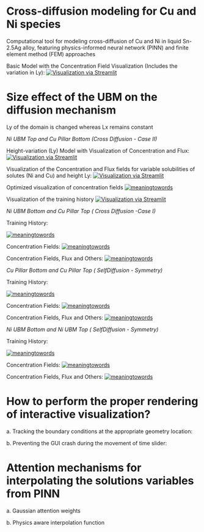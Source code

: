 # Cross-diffusion modeling for Cu and Ni species

Computational tool for modeling cross-diffusion of Cu and Ni in liquid Sn-2.5Ag alloy, featuring physics-informed neural network (PINN) and finite element method (FEM) approaches

Basic Model with the Concentration Field Visualization (Includes the variation in Ly):
[![Visualization via Streamlit](https://static.streamlit.io/badges/streamlit_badge_black_white.svg)](https://crossdiffusion2d-basic-model.streamlit.app/)

# Size effect of the UBM on the diffusion mechanism

Ly of the domain is changed whereas Lx remains constant

*Ni UBM Top and Cu Pillar Bottom (Cross Diffusion - Case II)* 

Height-variation (Ly) Model with Visualization of Concentration and Flux:
[![Visualization via Streamlit](https://static.streamlit.io/badges/streamlit_badge_black_white.svg)](https://sizeeffectdiffusion2d.streamlit.app/)

Visualization of the Concentration and Flux fields for variable solubilities of solutes (Ni and Cu) and height Ly: 
[![Visualization via Streamlit](https://static.streamlit.io/badges/streamlit_badge_black_white.svg)](https://multivariatecrossdiffusion2d.streamlit.app/ )

Optimized visualization of concentration fields
[![meaningtowords](https://img.shields.io/badge/AttentivePinnConcentration-streamlit-red)](https://visualizeconcentrationprofiles.streamlit.app/)

Visualization of the training history 
[![Visualization via Streamlit](https://static.streamlit.io/badges/streamlit_badge_black_white.svg)](https://diffusionpinntraining-history.streamlit.app/)

*Ni UBM Bottom and Cu Pillar Top ( Cross Diffusion -Case I)*

Training History: 

[![meaningtowords](https://img.shields.io/badge/metricsNiCu-streamlit-red)](https://visualizeconcentrationprofiles.streamlit.app/)

Concentration Fields:
[![meaningtowords](https://img.shields.io/badge/optimizedConc-streamlit-red)](https://visualizeconcentrationprofiles.streamlit.app/)

Concentration Fields, Flux and Others:
[![meaningtowords](https://img.shields.io/badge/solutions-streamlit-red)](https://multivariatecrossdiffusion2d-cuni.streamlit.app/)


*Cu Pillar Bottom and Cu Pillar Top ( SelfDiffusion - Symmetry)*

Training History: 

[![meaningtowords](https://img.shields.io/badge/metricsNiCu-streamlit-red)](https://visualizeconcentrationprofiles.streamlit.app/)

Concentration Fields:
[![meaningtowords](https://img.shields.io/badge/optimizedConc-streamlit-red)](https://visualizeconcentrationprofiles.streamlit.app/)

Concentration Fields, Flux and Others:
[![meaningtowords](https://img.shields.io/badge/solutions-streamlit-red)](https://multivariatecrossdiffusion2d-cu.streamlit.app/)


*Ni UBM Bottom and Ni UBM Top (  SelfDiffusion - Symmetry)*

Training History: 

[![meaningtowords](https://img.shields.io/badge/metricsNiCu-streamlit-red)](https://visualizeconcentrationprofiles.streamlit.app/)

Concentration Fields:
[![meaningtowords](https://img.shields.io/badge/optimizedConc-streamlit-red)](https://visualizeconcentrationprofiles.streamlit.app/)

Concentration Fields, Flux and Others:
[![meaningtowords](https://img.shields.io/badge/solutions-streamlit-red)](https://visualizeconcentrationprofiles.streamlit.app/)




# How to perform the proper rendering of interactive visualization?

a. Tracking the boundary conditions at the appropriate geometry location:


b. Preventing the GUI crash during the movement of time slider: 


# Attention mechanisms for interpolating the solutions variables from PINN

a. Gaussian attention weights

b. Physics aware interpolation function

